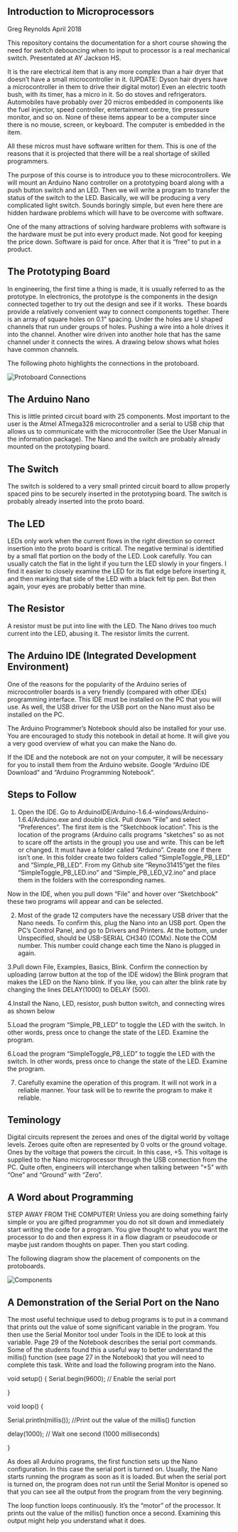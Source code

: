  ## Introduction to Microprocessors
 
 Greg Reynolds April 2018

  This repository contains the documentation for a short course showing the need for switch debouncing
  when to input to processor is a real mechanical switch. Presentated at AY Jackson HS.
  
It is the rare electrical item that is any more complex than a hair dryer that doesn’t have a small microcontroller in it. 
(UPDATE: Dyson hair dryers have a microcontroller in them to drive their digital motor) Even an electric tooth bush, with its timer,
has a micro in it. So do stoves and refrigerators. Automobiles have probably over 20 micros embedded in components like the fuel injector,
speed controller, entertainment centre, tire pressure monitor, and so on. None of these items appear to be a computer since there is no
mouse, screen, or keyboard. The computer is embedded in the item.

All these micros must have software written for them. This is one of the reasons that it is projected that there will be a real shortage of skilled programmers.

The purpose of this course is to introduce you to these microcontrollers. We will mount an Arduino Nano controller on a prototyping board along with a push button switch and an LED. Then we will write a program to transfer the status of the switch to the LED. Basically, we will be producing a very complicated light switch.
Sounds boringly simple, but even here there are hidden hardware problems which will have to be overcome with software.

One of the many attractions of solving hardware problems with software is the hardware must be put into every product made. Not good for keeping the price down. Software is paid for once. After that it is “free” to put in a product. 

## The Prototyping Board

In engineering, the first time a thing is made, it is usually referred to as the prototype.
In electronics, the prototype is the components in the design connected together to try out the design and see if it works.  These boards provide a relatively convenient way to connect components together. There is an array of square holes on 0.1” spacing. Under the holes are U shaped channels that run under groups of holes. Pushing a wire into a hole drives it into the channel. Another wire driven into another hole that has the same channel under it connects the wires. A drawing below shows what holes have common channels.

The following photo highlights the connections in the protoboard. 

![Protoboard Connections](https://github.com/Reyno31415/intro_to_microprocessors/blob/master/proto2.png)

## The Arduino Nano

 This is little printed circuit board with 25 components. Most important to the user is the Atmel ATmega328 microcontroller and a serial to USB chip that allows us to communicate with the microcontroller (See the User Manual in the information package).
	The Nano and the switch are probably already mounted on the prototyping board. 
## The Switch

 The switch is soldered to a very small printed circuit board to allow properly spaced pins to be securely inserted in the prototyping board. 
	The switch is probably already inserted into the proto board. 
 ## The LED
  LEDs only work when the current flows in the right direction so correct insertion into the proto board is critical.  The negative terminal is identified by a small flat portion on the body of the LED. Look carefully. You can usually catch the flat in the light if you turn the LED slowly in your fingers. I find it easier to closely examine the LED for its flat edge before inserting it, and then marking that side of the LED with a black felt tip pen. But then again, your eyes are probably better than mine.
  
 ## The Resistor
  A resistor must be put into line with the LED. The Nano drives too much current into the LED, abusing it. The resistor limits the current.
  
  ## The Arduino IDE (Integrated Development Environment)
  One of the reasons for the popularity of the Arduino series of microcontroller boards is a very friendly (compared with other IDEs) programming interface. This IDE must be installed on the PC that you will use. As well, the USB driver for the USB port on the Nano must also be installed on the PC.
  
The Arduino Programmer’s Notebook should also be installed for your use. You are encouraged to study this notebook in detail at home. It will give you a very good overview of what you can make the Nano do.

If the IDE and the notebook are not on your computer, it will be necessary for you to install them from the Arduino website. Google “Arduino IDE Download” and “Arduino Programming Notebook”.

## Steps to Follow

1. Open the IDE.  Go to ArduinoIDE/Arduino-1.6.4-windows/Arduino-1.6.4/Arduino.exe and double click. Pull down “File” and select “Preferences”. The first item is the “Sketchbook location”.  This is the location of the programs (Arduino calls programs “sketches” so as not to scare off the artists in the group) you use and write. This can be left or changed. It must have a folder called “Arduino”. Create one if there isn’t one. In this folder create two folders called “SimpleToggle_PB_LED” and “Simple_PB_LED”.  From my Github site “Reyno31415”get the files “SimpleToggle_PB_LED.ino” and    “Simple_PB_LED_V2.ino” and place them in the folders with the corresponding names. 

Now in the IDE, when you pull down “File” and hover over “Sketchbook” these  two programs will appear and can be selected.

2. Most of the grade 12 computers have the necessary USB driver that the Nano needs. To confirm this, plug the Nano into an USB port. Open the PC’s Control Panel, and go to Drivers and Printers. At the bottom, under Unspecified, should be USB-SERIAL CH340 (COMx). Note the COM number. This number could change each time the Nano is plugged in again.

3.Pull down File, Examples, Basics, Blink. Confirm the connection by uploading (arrow button at the top of the IDE widow) the Blink program that makes the LED on the Nano blink. If you like, you can alter the blink rate by changing the lines DELAY(1000) to DELAY (500).

4.Install the Nano, LED, resistor, push button switch, and connecting wires as shown below

5.Load the program “Simple_PB_LED” to toggle the LED with the switch. In other words, press once to change the state of the LED. Examine the program.

6.Load the program “SimpleToggle_PB_LED” to toggle the LED with the switch. In other words, press once to change the state of the LED. Examine the program.

7. Carefully examine the operation of this program. It will not work in a reliable manner.
Your task will be to rewrite the program to make it reliable.

## Teminology

Digital circuits represent the zeroes and ones of the digital world by voltage levels. Zeroes quite often are represented by 0 volts or the ground voltage. Ones by the voltage that powers the circuit. In this case, +5. This voltage is supplied to the Nano microprocessor through the USB connection from the PC. Quite often, engineers will interchange when talking between “+5” with “One” and “Ground” with “Zero”.

## A Word about Programming

STEP AWAY FROM THE COMPUTER! Unless you are doing something fairly simple or you are gifted programmer you do not sit down and immediately start writing the code for a program. You give thought to what you want the processor to do and then express it in a flow diagram or pseudocode or maybe just random thoughts on paper. Then you start coding.

The following diagram show the placement of components on the protoboards.

![Components](https://github.com/Reyno31415/intro_to_microprocessors/blob/master/NanoV2_bb.jpg)

## A Demonstration of the Serial Port on the Nano

The most useful technique used to debug programs is to put in a command that prints out the value of some significant variable in the program. You then use the Serial Monitor tool under Tools in the IDE to look at this variable. Page 29 of the Notebook describes the serial port commands.
	Some of the students found this a useful way to better understand the millis()  function (see page 27 in the Notebook) that you will need to complete this task. Write and load the following program into the Nano.


void setup() {
  Serial.begin(9600); // Enable the serial port 

}

void loop() {

  Serial.println(millis()); //Print out the value of the millis() function
  
  delay(1000); // Wait one second (1000 milliseconds)

}

As does all Arduino programs, the first function sets up the Nano configuration. In this case the serial port is turned on. Usually, the Nano starts running the program as soon as it is loaded. But when the serial port is turned on, the program does not run until the Serial Monitor is opened so that you can see all the output from the program from the very beginning.

The loop function loops continuously. It’s the “motor” of the processor. It prints out the value of
the millis() function once a second. Examining this output might help you understand what it does. 
